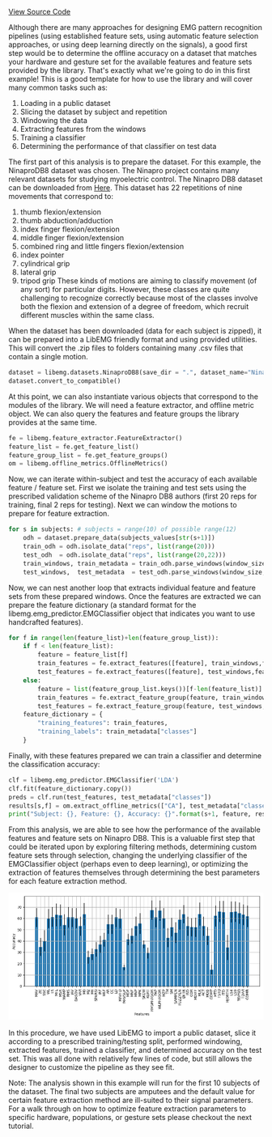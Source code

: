 [View Source Code](https://github.com/libemg/LibEMG_Feature_Showcase)

<style>
    .center {
        display: block;
        margin-left: auto;
        margin-right: auto;
        width: 50%;
    }
</style>

Although there are many approaches for designing EMG pattern recognition pipelines (using established feature sets, using automatic feature selection approaches, or using deep learning directly on the signals), a good first step would be to determine the offline accuracy on a dataset that matches your hardware and gesture set for the available features and feature sets provided by the library. That's exactly what we're going to do in this first example! This is a good template for how to use the library and will cover many common tasks such as:

1. Loading in a public dataset
2. Slicing the dataset by subject and repetition
3. Windowing the data
4. Extracting features from the windows
5. Training a classifier
6. Determining the performance of that classifier on test data

The first part of this analysis is to prepare the dataset. For this example, the NinaproDB8 dataset was chosen. The Ninapro project contains many relevant datasets for studying myoelectric control. The Ninapro DB8 dataset can be downloaded from [Here](http://ninaweb.hevs.ch/DB8). This dataset has 22 repetitions of nine movements that correspond to: 
1. thumb flexion/extension
2. thumb abduction/adduction
3. index finger flexion/extension
4. middle finger flexion/extension
5. combined ring and little fingers flexion/extension
6. index pointer
7. cylindrical grip
8. lateral grip
9. tripod grip
These kinds of motions are aiming to classify movement (of any sort) for particular digits. However, these classes are quite challenging to recognize correctly because most of the classes involve both the flexion and extension of a degree of freedom, which recruit different muscles within the same class.

When the dataset has been downloaded (data for each subject is zipped), it can be prepared into a LibEMG friendly format and using provided utilities. This will convert the .zip files to folders containing many .csv files that contain a single motion. 
```Python
dataset = libemg.datasets.NinaproDB8(save_dir = ".", dataset_name="NinaproDB8")
dataset.convert_to_compatible()
```

At this point, we can also instantiate various objects that correspond to the modules of the library. We will need a feature extractor, and offline metric object. We can also query the features and feature groups the library provides at the same time.
```Python
fe = libemg.feature_extractor.FeatureExtractor()
feature_list = fe.get_feature_list()
feature_group_list = fe.get_feature_groups()
om = libemg.offline_metrics.OfflineMetrics()
```

Now, we can iterate within-subject and test the accuracy of each available feature / feature set. First we isolate the training and test sets using the prescribed validation scheme of the Ninapro DB8 authors (first 20 reps for training, final 2 reps for testing). Next we can window the motions to prepare for feature extraction.
```Python
for s in subjects: # subjects = range(10) of possible range(12)
    odh = dataset.prepare_data(subjects_values[str(s+1)])
    train_odh = odh.isolate_data("reps", list(range(20)))
    test_odh  = odh.isolate_data("reps", list(range(20,22)))
    train_windows, train_metadata = train_odh.parse_windows(window_size, window_increment)
    test_windows,  test_metadata  = test_odh.parse_windows(window_size, window_increment)
```

Now, we can nest another loop that extracts individual feature and feature sets from these prepared windows. Once the features are extracted we can prepare the feature dictionary (a standard format for the libemg.emg_predictor.EMGClassifier object that indicates you want to use handcrafted features).
```Python
for f in range(len(feature_list)+len(feature_group_list)):
    if f < len(feature_list):
        feature = feature_list[f]
        train_features = fe.extract_features([feature], train_windows,feature_parameters)
        test_features = fe.extract_features([feature], test_windows,feature_parameters)
    else:
        feature = list(feature_group_list.keys())[f-len(feature_list)]
        train_features = fe.extract_feature_group(feature, train_windows,feature_parameters)
        test_features = fe.extract_feature_group(feature, test_windows,feature_parameters)
    feature_dictionary = {
        "training_features": train_features,
        "training_labels": train_metadata["classes"]
    }
```

Finally, with these features prepared we can train a classifier and determine the classification accuracy:
```Python
clf = libemg.emg_predictor.EMGClassifier('LDA')
clf.fit(feature_dictionary.copy())
preds = clf.run(test_features, test_metadata["classes"])
results[s,f] = om.extract_offline_metrics(["CA"], test_metadata["classes"], preds[0])["CA"] * 100
print("Subject: {}, Feature: {}, Accuracy: {}".format(s+1, feature, results[s,f]))
```
From this analysis, we are able to see how the performance of the available features and feature sets on Ninapro DB8. This is a valuable first step that could be iterated upon by exploring filtering methods, determining custom feature sets through selection, changing the underlying classifier of the EMGClassifier object (perhaps even to deep learning), or optimizing the extraction of features themselves through determining the best parameters for each feature extraction method.

![](feature_performance.png)


In this procedure, we have used LibEMG to import a public dataset, slice it according to a prescribed training/testing split, performed windowing, extracted features, trained a classifier, and determined accuracy on the test set. This was all done with relatively few lines of code, but still allows the designer to customize the pipeline as they see fit.


Note: The analysis shown in this example will run for the first 10 subjects of the dataset. The final two subjects are amputees and the default value for certain feature extraction method are ill-suited to their signal parameters. For a walk through on how to optimize feature extraction parameters to specific hardware, populations, or gesture sets please checkout the next tutorial.
